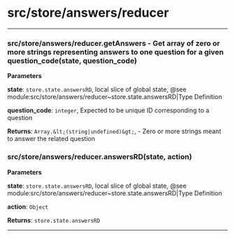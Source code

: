 # src&#x2F;store&#x2F;answers&#x2F;reducer





* * *

### src&#x2F;store&#x2F;answers&#x2F;reducer.getAnswers - Get array of zero or more strings representing answers to one question for a given question_code(state, question_code) 

**Parameters**

**state**: `store.state.answersRD`, local slice of global state, @see module:src/store/answers/reducer~store.state.answersRD|Type Definition

**question_code**: `integer`, Expected to be unique ID corresponding to a question

**Returns**: `Array.&lt;(string|undefined)&gt;`, - Zero or more strings meant to answer the related question


### src&#x2F;store&#x2F;answers&#x2F;reducer.answersRD(state, action) 

**Parameters**

**state**: `store.state.answersRD`, local slice of global state, @see module:src/store/answers/reducer~store.state.answersRD|Type Definition

**action**: `Object`

**Returns**: `store.state.answersRD`



* * *










